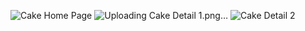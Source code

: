 ![Cake Home Page](https://github.com/itprojectmanagementbykzn/cake/assets/100278037/23d33e3a-6a22-4f88-badb-074c5b91cd92)
![Uploading Cake Detail 1.png…]()
![Cake Detail 2](https://github.com/itprojectmanagementbykzn/cake/assets/100278037/8d12b66e-ddd7-4882-9cf9-f11c356b402a)
